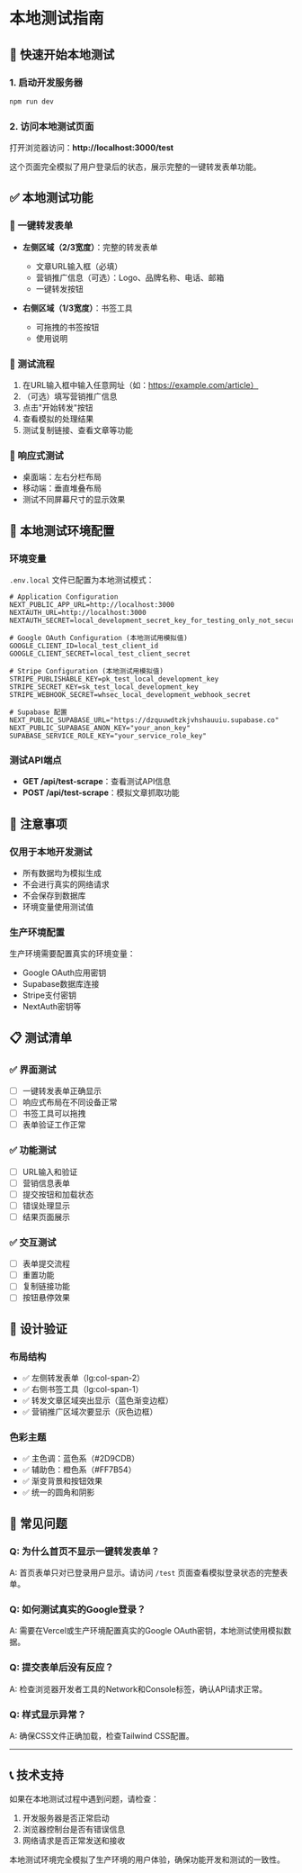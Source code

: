 # 本地测试指南

## 🧪 快速开始本地测试

### 1. 启动开发服务器
```bash
npm run dev
```

### 2. 访问本地测试页面
打开浏览器访问：**http://localhost:3000/test**

这个页面完全模拟了用户登录后的状态，展示完整的一键转发表单功能。

## ✅ 本地测试功能

### 🚀 一键转发表单
- **左侧区域（2/3宽度）**：完整的转发表单
  - 文章URL输入框（必填）
  - 营销推广信息（可选）：Logo、品牌名称、电话、邮箱
  - 一键转发按钮

- **右侧区域（1/3宽度）**：书签工具
  - 可拖拽的书签按钮
  - 使用说明

### 🎯 测试流程
1. 在URL输入框中输入任意网址（如：https://example.com/article）
2. （可选）填写营销推广信息
3. 点击"开始转发"按钮
4. 查看模拟的处理结果
5. 测试复制链接、查看文章等功能

### 📱 响应式测试
- 桌面端：左右分栏布局
- 移动端：垂直堆叠布局
- 测试不同屏幕尺寸的显示效果

## 🔧 本地测试环境配置

### 环境变量
`.env.local` 文件已配置为本地测试模式：

```env
# Application Configuration
NEXT_PUBLIC_APP_URL=http://localhost:3000
NEXTAUTH_URL=http://localhost:3000
NEXTAUTH_SECRET=local_development_secret_key_for_testing_only_not_secure

# Google OAuth Configuration (本地测试用模拟值)
GOOGLE_CLIENT_ID=local_test_client_id
GOOGLE_CLIENT_SECRET=local_test_client_secret

# Stripe Configuration (本地测试用模拟值)  
STRIPE_PUBLISHABLE_KEY=pk_test_local_development_key
STRIPE_SECRET_KEY=sk_test_local_development_key
STRIPE_WEBHOOK_SECRET=whsec_local_development_webhook_secret

# Supabase 配置
NEXT_PUBLIC_SUPABASE_URL="https://dzquuwdtzkjvhshauuiu.supabase.co"
NEXT_PUBLIC_SUPABASE_ANON_KEY="your_anon_key"
SUPABASE_SERVICE_ROLE_KEY="your_service_role_key"
```

### 测试API端点
- **GET /api/test-scrape**：查看测试API信息
- **POST /api/test-scrape**：模拟文章抓取功能

## 🚨 注意事项

### 仅用于本地开发测试
- 所有数据均为模拟生成
- 不会进行真实的网络请求
- 不会保存到数据库
- 环境变量使用测试值

### 生产环境配置
生产环境需要配置真实的环境变量：
- Google OAuth应用密钥
- Supabase数据库连接
- Stripe支付密钥
- NextAuth密钥等

## 📋 测试清单

### ✅ 界面测试
- [ ] 一键转发表单正确显示
- [ ] 响应式布局在不同设备正常
- [ ] 书签工具可以拖拽
- [ ] 表单验证工作正常

### ✅ 功能测试  
- [ ] URL输入和验证
- [ ] 营销信息表单
- [ ] 提交按钮和加载状态
- [ ] 错误处理显示
- [ ] 结果页面展示

### ✅ 交互测试
- [ ] 表单提交流程
- [ ] 重置功能
- [ ] 复制链接功能
- [ ] 按钮悬停效果

## 🎨 设计验证

### 布局结构
- ✅ 左侧转发表单（lg:col-span-2）
- ✅ 右侧书签工具（lg:col-span-1）
- ✅ 转发文章区域突出显示（蓝色渐变边框）
- ✅ 营销推广区域次要显示（灰色边框）

### 色彩主题
- ✅ 主色调：蓝色系（#2D9CDB）
- ✅ 辅助色：橙色系（#FF7B54）
- ✅ 渐变背景和按钮效果
- ✅ 统一的圆角和阴影

## 🐛 常见问题

### Q: 为什么首页不显示一键转发表单？
A: 首页表单只对已登录用户显示。请访问 `/test` 页面查看模拟登录状态的完整表单。

### Q: 如何测试真实的Google登录？
A: 需要在Vercel或生产环境配置真实的Google OAuth密钥，本地测试使用模拟数据。

### Q: 提交表单后没有反应？
A: 检查浏览器开发者工具的Network和Console标签，确认API请求正常。

### Q: 样式显示异常？
A: 确保CSS文件正确加载，检查Tailwind CSS配置。

---

## 📞 技术支持

如果在本地测试过程中遇到问题，请检查：
1. 开发服务器是否正常启动
2. 浏览器控制台是否有错误信息
3. 网络请求是否正常发送和接收

本地测试环境完全模拟了生产环境的用户体验，确保功能开发和测试的一致性。